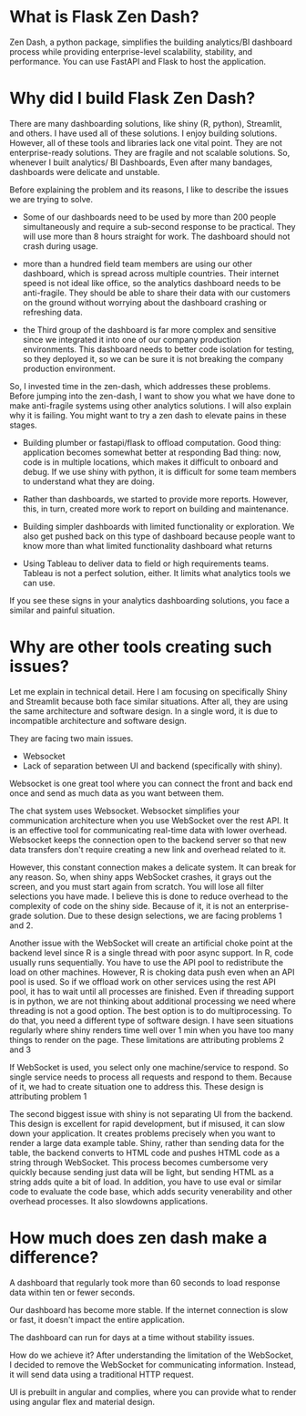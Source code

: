 # What is Flask Zen Dash?
Zen Dash, a python package, simplifies the building analytics/BI dashboard process while providing enterprise-level scalability, stability, and performance. You can use FastAPI and Flask to host the application. 

# Why did I build Flask Zen Dash?

There are many dashboarding solutions, like shiny (R, python), Streamlit, and others. I have used all of these solutions. I enjoy building solutions. However, all of these tools and libraries lack one vital point. They are not enterprise-ready solutions. They are fragile and not scalable solutions. So, whenever I built analytics/ BI Dashboards, Even after many bandages, dashboards were delicate and unstable. 

Before explaining the problem and its reasons, I like to describe the issues we are trying to solve. 

* Some of our dashboards need to be used by more than 200 people simultaneously and require a sub-second response to be practical. They will use more than 8 hours straight for work. The dashboard should not crash during usage.

* more than a hundred field team members are using our other dashboard, which is spread across multiple countries. Their internet speed is not ideal like office, so the analytics dashboard needs to be anti-fragile. They should be able to share their data with our customers on the ground without worrying about the dashboard crashing or refreshing data. 

* the Third group of the dashboard is far more complex and sensitive since we integrated it into one of our company production environments. This dashboard needs to better code isolation for testing, so they deployed it, so we can be sure it is not breaking the company production environment. 

So, I invested time in the zen-dash, which addresses these problems. Before jumping into the zen-dash, I want to show you what we have done to make anti-fragile systems using other analytics solutions. I will also explain why it is failing. You might want to try a zen dash to elevate pains in these stages. 


* Building plumber or fastapi/flask to offload computation. 
Good thing: application becomes somewhat better at responding
Bad thing: now, code is in multiple locations, which makes it difficult to onboard and debug. If we use shiny with python, it is difficult for some team members to understand what they are doing.

* Rather than dashboards, we started to provide more reports. However, this, in turn, created more work to report on building and maintenance.

* Building simpler dashboards with limited functionality or exploration. We also get pushed back on this type of dashboard because people want to know more than what limited functionality dashboard what returns

* Using Tableau to deliver data to field or high requirements teams. Tableau is not a perfect solution, either. It limits what analytics tools we can use.


If you see these signs in your analytics dashboarding solutions, you face a similar and painful situation.


# Why are other tools creating such issues?

Let me explain in technical detail. Here I am focusing on specifically Shiny and Streamlit because both face similar situations. After all, they are using the same architecture and software design. In a single word, it is due to incompatible architecture and software design. 

They are facing two main issues.

* Websocket
* Lack of separation between UI and backend (specifically with shiny).


Websocket is one great tool where you can connect the front and back end once and send as much data as you want between them. 

The chat system uses Websocket. Websocket simplifies your communication architecture when you use WebSocket over the rest API. It is an effective tool for communicating real-time data with lower overhead. Websocket keeps the connection open to the backend server so that new data transfers don't require creating a new link and overhead related to it. 

However, this constant connection makes a delicate system. It can break for any reason. So, when shiny apps WebSocket crashes, it grays out the screen, and you must start again from scratch. You will lose all filter selections you have made. I believe this is done to reduce overhead to the complexity of code on the shiny side. Because of it, it is not an enterprise-grade solution. Due to these design selections, we are facing problems 1 and 2.

Another issue with the WebSocket will create an artificial choke point at the backend level since R is a single thread with poor async support. In R, code usually runs sequentially. You have to use the API pool to redistribute the load on other machines. However, R is choking data push even when an API pool is used. So if we offload work on other services using the rest API pool, it has to wait until all processes are finished. Even if threading support is in python, we are not thinking about additional processing we need where threading is not a good option. The best option is to do multiprocessing. To do that, you need a different type of software design. I have seen situations regularly where shiny renders time well over 1 min when you have too many things to render on the page. These limitations are attributing problems 2 and 3

If WebSocket is used, you select only one machine/service to respond. So single service needs to process all requests and respond to them. Because of it, we had to create situation one to address this. These design is attributing problem 1

The second biggest issue with shiny is not separating UI from the backend. This design is excellent for rapid development, but if misused, it can slow down your application. It creates problems precisely when you want to render a large data example table. Shiny, rather than sending data for the table, the backend converts to HTML code and pushes HTML code as a string through WebSocket. This process becomes cumbersome very quickly because sending just data will be light, but sending HTML as a string adds quite a bit of load. In addition, you have to use eval or similar code to evaluate the code base, which adds security venerability and other overhead processes. It also slowdowns applications.


# How much does zen dash make a difference?
A dashboard that regularly took more than 60 seconds to load response data within ten or fewer seconds. 

Our dashboard has become more stable. If the internet connection is slow or fast, it doesn't impact the entire application.

The dashboard can run for days at a time without stability issues.

How do we achieve it? After understanding the limitation of the WebSocket, I decided to remove the WebSocket for communicating information. Instead, it will send data using a traditional HTTP request. 

UI is prebuilt in angular and complies, where you can provide what to render using angular flex and material design. 

